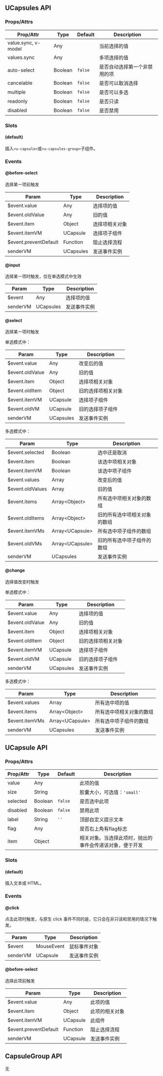 ## UCapsules API
### Props/Attrs

| Prop/Attr | Type | Default | Description |
| --------- | ---- | ------- | ----------- |
| value.sync, v-model | Any | | 当前选择的值 |
| values.sync | Any | | 多项选择的值 |
| auto-select | Boolean | `false` | 是否自动选择第一个非禁用的项 |
| cancelable | Boolean | `false` | 是否可以取消选择 |
| multiple | Boolean | `false` | 是否可以多选 |
| readonly | Boolean | `false` | 是否只读 |
| disabled | Boolean | `false` | 是否禁用 |

### Slots

#### (default)

插入`<u-capsule>`或`<u-capsules-group>`子组件。

### Events

#### @before-select

选择某一项前触发

| Param | Type | Description |
| ----- | ---- | ----------- |
| $event.value | Any | 选择项的值 |
| $event.oldValue | Any | 旧的值 |
| $event.item | Object | 选择项相关对象 |
| $event.itemVM | UCapsule | 选择项子组件 |
| $event.preventDefault | Function | 阻止选择流程 |
| senderVM | UCapsules | 发送事件实例 |

#### @input

选择某一项时触发，仅在单选模式中生效

| Param | Type | Description |
| ----- | ---- | ----------- |
| $event | Any | 选择项的值 |
| senderVM | UCapsules | 发送事件实例 |

#### @select

选择某一项时触发

单选模式中：

| Param | Type | Description |
| ----- | ---- | ----------- |
| $event.value | Any | 改变后的值 |
| $event.oldValue | Any | 旧的值 |
| $event.item | Object | 选择项相关对象 |
| $event.oldItem | Object | 旧的选择项相关对象 |
| $event.itemVM | UCapsule | 选择项子组件 |
| $event.oldVM | UCapsule | 旧的选择项子组件 |
| senderVM | UCapsules | 发送事件实例 |

多选模式中：

| Param | Type | Description |
| ----- | ---- | ----------- |
| $event.selected | Boolean | 选中还是取消 |
| $event.item | Boolean | 该选中项相关对象 |
| $event.itemVM | Boolean | 该选中项子组件 |
| $event.values | Array | 改变后的值 |
| $event.oldValues | Array | 旧的值 |
| $event.items | Array\<Object\> | 所有选中项相关对象的数组 |
| $event.oldItems | Array\<Object\> | 旧的所有选中项相关对象的数组 |
| $event.itemVMs | Array\<UCapsule\> | 所有选中项子组件的数组 |
| $event.oldVMs | Array\<UCapsule\> | 旧的所有选中项子组件的数组 |
| senderVM | UCapsules | 发送事件实例 |

#### @change

选择值改变时触发

单选模式中：

| Param | Type | Description |
| ----- | ---- | ----------- |
| $event.value | Any | 选择项的值 |
| $event.oldValue | Any | 旧的值 |
| $event.item | Object | 选择项相关对象 |
| $event.oldItem | Object | 旧的选择项相关对象 |
| $event.itemVM | UCapsule | 选择项子组件 |
| $event.oldVM | UCapsule | 旧的选择项子组件 |
| senderVM | UCapsules | 发送事件实例 |

多选模式中：

| Param | Type | Description |
| ----- | ---- | ----------- |
| $event.values | Array | 所有选中项的值 |
| $event.items | Array\<Object\> | 所有选中项相关对象的数组 |
| $event.itemVMs | Array\<UCapsule\> | 所有选中项子组件的数组 |
| senderVM | UCapsules | 发送事件实例 |

## UCapsule API
### Props/Attrs

| Prop/Attr | Type | Default | Description |
| --------- | ---- | ------- | ----------- |
| value | Any | | 此项的值 |
| size | String | | 胶囊大小，可选值：`'small'` |
| selected | Boolean | `false` | 是否选中此项 |
| disabled | Boolean | `false` | 禁用此项 |
| label | String | `''` | 顶部自定义提示文本 |
| flag | Any |  | 是否右上角有flag标志 |
| item | Object | | 相关对象。当选择此项时，抛出的事件会传递该对象，便于开发 |

### Slots

#### (default)

插入文本或 HTML。

### Events

#### @click

点击此项时触发，与原生 click 事件不同的是，它只会在非只读和禁用的情况下触发。

| Param | Type | Description |
| ----- | ---- | ----------- |
| $event | MouseEvent | 鼠标事件对象 |
| senderVM | UCapsule | 发送事件实例 |

#### @before-select

选择此项前触发

| Param | Type | Description |
| ----- | ---- | ----------- |
| $event.value | Any | 此项的值 |
| $event.item | Object | 此项的相关对象 |
| $event.itemVM | UCapsule | 此组件 |
| $event.preventDefault | Function | 阻止选择流程 |
| senderVM | UCapsule | 发送事件实例 |


## CapsuleGroup API

无
